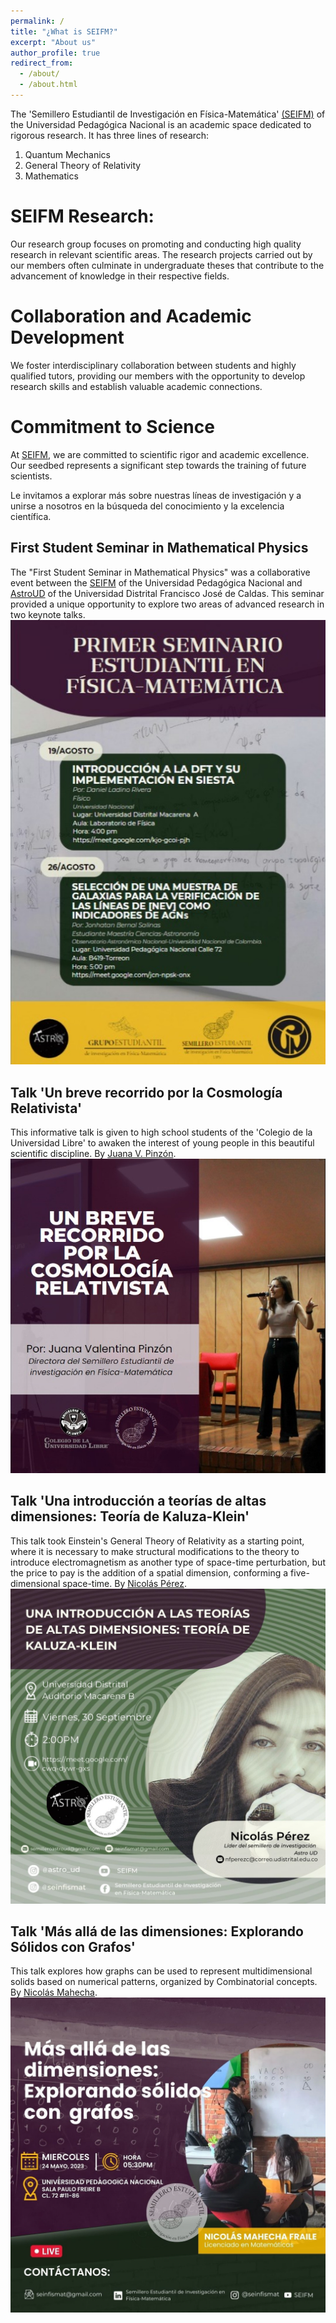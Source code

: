 ```yaml
---
permalink: /
title: "¿What is SEIFM?"
excerpt: "About us"
author_profile: true
redirect_from: 
  - /about/
  - /about.html
---
```


The 'Semillero Estudiantil de Investigación en Física-Matemática' [(SEIFM)](https://www.instagram.com/seinfismat/) of the Universidad Pedagógica Nacional is an academic space dedicated to rigorous research. It has three lines of research:
1. Quantum Mechanics
1. General Theory of Relativity 
1. Mathematics

SEIFM Research:
======
Our research group focuses on promoting and conducting high quality research in relevant scientific areas. The research projects carried out by our members often culminate in undergraduate theses that contribute to the advancement of knowledge in their respective fields.

Collaboration and Academic Development
======
We foster interdisciplinary collaboration between students and highly qualified tutors, providing our members with the opportunity to develop research skills and establish valuable academic connections.

Commitment to Science
======
At [SEIFM](https://www.instagram.com/seinfismat/), we are committed to scientific rigor and academic excellence. Our seedbed represents a significant step towards the training of future scientists.

Le invitamos a explorar más sobre nuestras líneas de investigación y a unirse a nosotros en la búsqueda del conocimiento y la excelencia científica.

First Student Seminar in Mathematical Physics
------
The "First Student Seminar in Mathematical Physics" was a collaborative event between the [SEIFM](https://www.instagram.com/seinfismat/) of the Universidad Pedagógica Nacional and [AstroUD](https://www.instagram.com/astro_ud/) of the Universidad Distrital Francisco José de Caldas. This seminar provided a unique opportunity to explore two areas of advanced research in two keynote talks.
![Flyer Primer Seminario Estudiantil en Física-Matemática](/images/flyer1.jpeg)

Talk 'Un breve recorrido por la Cosmología Relativista'
------
This informative talk is given to high school students of the 'Colegio de la Universidad Libre' to awaken the interest of young people in this beautiful scientific discipline. By [Juana V. Pinzón](https://www.researchgate.net/profile/Juana-Pinzon).
![Flyer Un breve recorrido por la Cosmología Relativista](/images/brcr.jpeg)

Talk 'Una introducción a teorías de altas dimensiones: Teoría de Kaluza-Klein'
------
This talk took Einstein's General Theory of Relativity as a starting point, where it is necessary to make structural modifications to the theory to introduce electromagnetism as another type of space-time perturbation, but the price to pay is the addition of a spatial dimension, conforming a five-dimensional space-time. By [Nicolás Pérez](http://revistas.udistrital.edu.co:8080/index.php/GDLA/article/view/14301). 
![Flyer Una introducción a teorías de altas dimensiones: Teoría de Kaluza-Klein](/images/kkad.jpeg)

Talk 'Más allá de las dimensiones: Explorando Sólidos con Grafos'
------
This talk explores how graphs can be used to represent multidimensional solids based on numerical patterns, organized by Combinatorial concepts. By [Nicolás Mahecha](http://funes.uniandes.edu.co/12869/).
![Flyer Más allá de las dimensiones: Explorando Sólidos con Grafos](/images/nicolam.jpeg)

